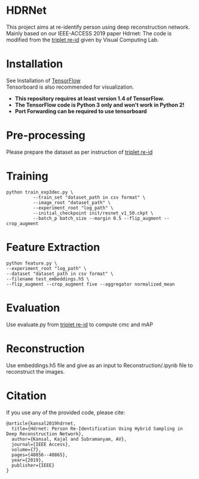# HDRNet
This project aims at re-identify person using deep reconstruction network. 
Mainly based on our IEEE-ACCESS 2019 paper Hdrnet: 
The code is modified from the [triplet re-id](https://github.com/VisualComputingInstitute/triplet-reid) given by Visual Computing Lab.

# Installation
See Installation of [TensorFlow](https://www.tensorflow.org/) \
Tensorboard is also recommended for visualization.
- **This repository requires at least version 1.4 of TensorFlow.**
- **The TensorFlow code is Python 3 only and won't work in Python 2!**
- **Port Forwarding can be required to use tensorboard**

# Pre-processing

Please prepare the dataset as per instruction of [triplet re-id](https://github.com/VisualComputingInstitute/triplet-reid)

# Training
```
python train_exp3dec.py \
          --train_set "dataset_path in csv format" \
          --image_root "dataset_path" \
          --experiment_root "log_path" \
          --initial_checkpoint init/resnet_v1_50.ckpt \
          --batch_p batch_size --margin 0.5 --flip_augment --crop_augment
```
# Feature Extraction
```
python feature.py \
--experiment_root "log_path" \
--dataset "dataset_path in csv format" \
--filename test_embeddings.h5 \
--flip_augment --crop_augment five --aggregator normalized_mean
```

# Evaluation
Use evaluate.py from [triplet re-id](https://github.com/VisualComputingInstitute/triplet-reid) to compute cmc and mAP

# Reconstruction
Use embeddings.h5 file and give as an input to Reconstruction/.ipynb file to reconstruct the images.



# Citation
If you use any of the provided code, please cite:
```
@article{kansal2019hdrnet,
  title={Hdrnet: Person Re-Identification Using Hybrid Sampling in Deep Reconstruction Network},
  author={Kansal, Kajal and Subramanyam, AV},
  journal={IEEE Access},
  volume={7},
  pages={40856--40865},
  year={2019},
  publisher={IEEE}
}
```
